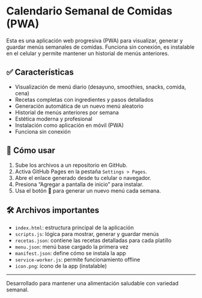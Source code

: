 # Calendario Semanal de Comidas (PWA)

Esta es una aplicación web progresiva (PWA) para visualizar, generar y guardar menús semanales de comidas. Funciona sin conexión, es instalable en el celular y permite mantener un historial de menús anteriores.

## ✅ Características

- Visualización de menú diario (desayuno, smoothies, snacks, comida, cena)
- Recetas completas con ingredientes y pasos detallados
- Generación automática de un nuevo menú aleatorio
- Historial de menús anteriores por semana
- Estética moderna y profesional
- Instalación como aplicación en móvil (PWA)
- Funciona sin conexión

## 🚀 Cómo usar

1. Sube los archivos a un repositorio en GitHub.
2. Activa GitHub Pages en la pestaña `Settings > Pages`.
3. Abre el enlace generado desde tu celular o navegador.
4. Presiona “Agregar a pantalla de inicio” para instalar.
5. Usa el botón 🔄 para generar un nuevo menú cada semana.

## 🛠 Archivos importantes

- `index.html`: estructura principal de la aplicación
- `scripts.js`: lógica para mostrar, generar y guardar menús
- `recetas.json`: contiene las recetas detalladas para cada platillo
- `menu.json`: menú base cargado la primera vez
- `manifest.json`: define cómo se instala la app
- `service-worker.js`: permite funcionamiento offline
- `icon.png`: ícono de la app (instalable)

---

Desarrollado para mantener una alimentación saludable con variedad semanal.